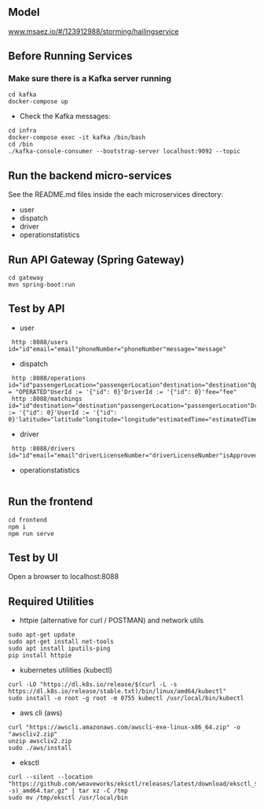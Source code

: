# 

## Model
www.msaez.io/#/123912988/storming/hailingservice

## Before Running Services
### Make sure there is a Kafka server running
```
cd kafka
docker-compose up
```
- Check the Kafka messages:
```
cd infra
docker-compose exec -it kafka /bin/bash
cd /bin
./kafka-console-consumer --bootstrap-server localhost:9092 --topic
```

## Run the backend micro-services
See the README.md files inside the each microservices directory:

- user
- dispatch
- driver
- operationstatistics


## Run API Gateway (Spring Gateway)
```
cd gateway
mvn spring-boot:run
```

## Test by API
- user
```
 http :8088/users id="id"email="email"phoneNumber="phoneNumber"message="message"
```
- dispatch
```
 http :8088/operations id="id"passengerLocation="passengerLocation"destination="destination"OperationStatus = "OPERATED"UserId := '{"id": 0}'DriverId := '{"id": 0}'fee="fee"
 http :8088/matchings id="id"destination="destination"passengerLocation="passengerLocation"DriverId := '{"id": 0}'UserId := '{"id": 0}'latitude="latitude"longitude="longitude"estimatedTime="estimatedTime"estimatedDistance="estimatedDistance"driverLocation="DriverLocation"
```
- driver
```
 http :8088/drivers id="id"email="email"driverLicenseNumber="driverLicenseNumber"isApproved="isApproved"isHailing="isHailing"driverLocation="driverLocation"operationRequestForm="operationRequestForm"operationInfo="operationInfo"operationRequestId="operationRequestId"
```
- operationstatistics
```
```


## Run the frontend
```
cd frontend
npm i
npm run serve
```

## Test by UI
Open a browser to localhost:8088

## Required Utilities

- httpie (alternative for curl / POSTMAN) and network utils
```
sudo apt-get update
sudo apt-get install net-tools
sudo apt install iputils-ping
pip install httpie
```

- kubernetes utilities (kubectl)
```
curl -LO "https://dl.k8s.io/release/$(curl -L -s https://dl.k8s.io/release/stable.txt)/bin/linux/amd64/kubectl"
sudo install -o root -g root -m 0755 kubectl /usr/local/bin/kubectl
```

- aws cli (aws)
```
curl "https://awscli.amazonaws.com/awscli-exe-linux-x86_64.zip" -o "awscliv2.zip"
unzip awscliv2.zip
sudo ./aws/install
```

- eksctl 
```
curl --silent --location "https://github.com/weaveworks/eksctl/releases/latest/download/eksctl_$(uname -s)_amd64.tar.gz" | tar xz -C /tmp
sudo mv /tmp/eksctl /usr/local/bin
```
